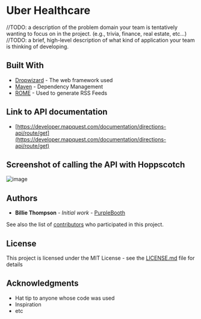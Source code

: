 # Uber Healthcare

//TODO: 
a description of the problem domain your team is tentatively wanting to focus on in the project. (e.g., trivia, finance, real estate, etc…)
//TODO: 
a brief, high-level description of what kind of application your team is thinking of developing.


## Built With

* [Dropwizard](http://www.dropwizard.io/1.0.2/docs/) - The web framework used
* [Maven](https://maven.apache.org/) - Dependency Management
* [ROME](https://rometools.github.io/rome/) - Used to generate RSS Feeds

## Link to API documentation

- [https://developer.mapquest.com/documentation/directions-api/route/get](https://developer.mapquest.com/documentation/directions-api/route/get)

## Screenshot of calling the API with Hoppscotch

![image](https://github.com/michellengnx/csc207-project/assets/62626538/590490ff-53fc-429d-8663-975ff41ea9d7)

## Authors

* **Billie Thompson** - *Initial work* - [PurpleBooth](https://github.com/PurpleBooth)

See also the list of [contributors](https://github.com/your/project/contributors) who participated in this project.

## License

This project is licensed under the MIT License - see the [LICENSE.md](LICENSE.md) file for details

## Acknowledgments

* Hat tip to anyone whose code was used
* Inspiration
* etc
